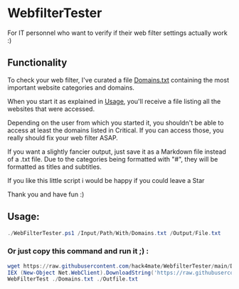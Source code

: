 # WebfilterTester
For IT personnel who want to verify if their web filter settings actually work :)

## Functionality

To check your web filter, I've curated a file [Domains.txt](./Domains.txt) containing the most important website categories and domains.

When you start it as explained in [Usage](./README.md##Usage), you'll receive a file listing all the websites that were accessed.

Depending on the user from which you started it, you shouldn't be able to access at least the domains listed in Critical. If you can access those, you really should fix your web filter ASAP.

If you want a slightly fancier output, just save it as a Markdown file instead of a .txt file. Due to the categories being formatted with "#", they will be formatted as titles and subtitles.

If you like this little script i would be happy if you could leave a Star

Thank you and have fun :)

## Usage:

```PowerShell
./WebFilterTester.ps1 /Input/Path/With/Domains.txt /Output/File.txt

```

### Or just copy this command and run it ;) :

```PowerShell
wget https://raw.githubusercontent.com/hack4mate/WebfilterTester/main/Domains.txt -OutFile Domains.txt;
IEX (New-Object Net.WebClient).DownloadString('https://raw.githubusercontent.com/hack4mate/WebfilterTester/main/WebFilterTester.ps1');
WebFilterTest ./Domains.txt ./Outfile.txt
```
